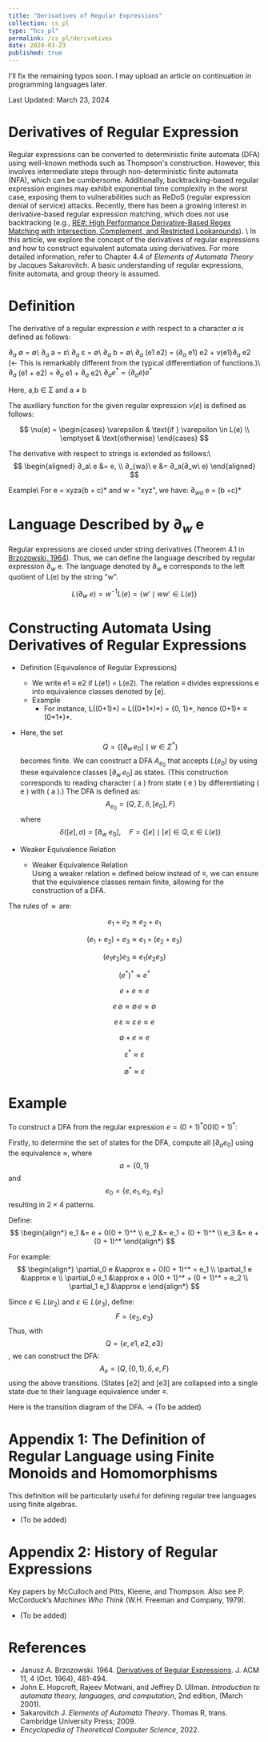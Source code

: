 ```yaml
---
title: "Derivatives of Regular Expressions"
collection: cs_pl
type: "hcs_pl"
permalink: /cs_pl/derivatives
date: 2024-03-23
published: true
---
```



<!-- Google tag (gtag.js) -->
<script async src="https://www.googletagmanager.com/gtag/js?id=G-4MFKZNB73K"></script>
<script>
  window.dataLayer = window.dataLayer || [];
  function gtag(){dataLayer.push(arguments);}
  gtag('js', new Date());

  gtag('config', 'G-4MFKZNB73K');
</script>


I'll fix the remaining typos soon. I may upload an article on continuation in programming languages later.

Last Updated: March 23, 2024

Derivatives of Regular Expression
======
Regular expressions can be converted to deterministic finite automata (DFA) using well-known methods such as Thompson's construction. However, this involves intermediate steps through non-deterministic finite automata (NFA), which can be cumbersome. Additionally, backtracking-based regular expression engines may exhibit exponential time complexity in the worst case, exposing them to vulnerabilities such as ReDoS (regular expression denial of service) attacks. Recently, there has been a growing interest in derivative-based regular expression matching, which does not use backtracking (e.g., [RE#: High Performance Derivative-Based Regex Matching with Intersection, Complement, and Restricted Lookarounds](https://dl.acm.org/doi/10.1145/3704837)). \\
In this article, we explore the concept of the derivatives of regular expressions and how to construct equivalent automata using derivatives. For more detailed information, refer to Chapter 4.4 of *Elements of Automata Theory* by Jacques Sakarovitch. A basic understanding of regular expressions, finite automata, and group theory is assumed.

Definition
======
The derivative of a regular expression *e* with respect to a character *a* is defined as follows:

$∂_a$ &#8709; = &#8709;\\
$∂_a$  a = ε\\
$∂_a$  ε = &#8709;\\
$∂_a$  b = &#8709;\\
$∂_a$ (e1 e2) = ($∂_a$ e1) e2 + &nu;(e1)$∂_a$ e2 (← This is remarkably different from the typical differentiation of functions.)\\
$∂_a$ (e1 + e2) = $∂_a$ e1 + $∂_a$ e2\\
$∂_a e^* = (∂_a e) e^*$

Here, a,b ∈ Σ and a ≠ b

The auxiliary function for the given regular expression $\nu(e)$ is defined as follows:

$$
\nu(e) =
\begin{cases}
\varepsilon & \text{if } \varepsilon \in L(e) \\
\emptyset & \text{otherwise}
\end{cases}
$$

The derivative with respect to strings is extended as follows:\\
$$
\begin{aligned}
∂_a\ e &= e, \\
∂_{wa}\ e &= ∂_a(∂_w\ e)
\end{aligned}
$$

Example\\
For e = xyza(b + c)\* and w = "xyz", we have:
$∂_{wa}$ e = (b +c)\*

Language Described by $∂_w$ e
======

Regular expressions are closed under string derivatives (Theorem 4.1 in [Brzozowski, 1964](https://dl.acm.org/doi/10.1145/321239.321249)). Thus, we can define the language described by regular expression $∂_w$ e. The language denoted by $∂_w$ e corresponds to the left quotient of L(e) by the string "w".

$$
L(∂_w\ e) = w^{-1} L(e) = \{w' \mid ww' \in L(e)\}
$$

Constructing Automata Using Derivatives of Regular Expressions
======
  * Definition (Equivalence of Regular Expressions)
    * We write e1 ≡ e2 if L(e1) = L(e2). The relation ≡ divides expressions e into equivalence classes denoted by [e].
    * Example
      * For instance, L((0+1)\*) = L((0\*1\*)\*) = {0, 1}\*, hence (0+1)\* ≡ (0\*1*\)\*.
  * Here, the set $$Q = \{[\partial_w\,e_0] \mid w \in \Sigma^*\}$$ becomes finite. We can construct a DFA $A_{e_0}$ that accepts $L(e_0)$ by using these equivalence classes $[\partial_w\,e_0]$ as states. (This construction corresponds to reading character \( a \) from state \( e \) by differentiating \( e \) with \( a \).)
The DFA is defined as:
$$
A_{e_0} = (Q, \Sigma, \delta, [e_0], F)
$$
where
$$
\delta([e], a) = [\partial_w\ e_0], \quad
F = \{[e] \mid [e] \in Q, \varepsilon \in L(e)\}
$$

  * Weaker Equivalence Relation
    * Weaker Equivalence Relation  
  Using a weaker relation $\approx$ defined below instead of $\equiv$, we can ensure that the equivalence classes remain finite, allowing for the construction of a DFA.

The rules of $\,\approx\,$ are:

  $$
  e_1 + e_2 \approx e_2 + e_1
  $$

  $$
  (e_1 + e_2) + e_3 \approx e_1 + (e_2 + e_3)
  $$

  $$
  (e_1 e_2) e_3 \approx e_1 (e_2 e_3)
  $$

  $$
  (e^*)^* \approx e^*
  $$

  $$
  e + e \approx e
  $$

  $$
  e\,\emptyset \approx \emptyset\, e \approx \emptyset
  $$

  $$
  e\,\varepsilon \approx \varepsilon\, e \approx e
  $$

  $$
  \emptyset + e \approx e
  $$

  $$
  \varepsilon^* \approx \varepsilon
  $$

  $$
  \emptyset^* \approx \varepsilon
  $$



Example
======
To construct a DFA from the regular expression $e = (0 + 1)^* 00 (0 + 1)^*$:

Firstly, to determine the set of states for the DFA, compute all $[\partial_a e_0]$ using the equivalence $\approx$, where $$a = \{0, 1\} $$ and
$$
e_0 = \{ e, e_1, e_2, e_3 \}
$$
resulting in $2 \times 4$ patterns.

Define:
$$
\begin{align*}
e_1 &= e + 0(0 + 1)^* \\
e_2 &= e_1 + (0 + 1)^* \\
e_3 &= e + (0 + 1)^*
\end{align*}
$$

For example:
$$
\begin{align*}
\partial_0 e &\approx e + 0(0 + 1)^* = e_1 \\
\partial_1 e &\approx e \\
\partial_0 e_1 &\approx e + 0(0 + 1)^* + (0 + 1)^* = e_2 \\
\partial_1 e_1 &\approx e
\end{align*}
$$

Since $\varepsilon \in L(e_2)$ and $\varepsilon \in L(e_3)$, define:
$$
F = \{ e_2, e_3 \}
$$
Thus, with $$Q=\{e, e1, e2, e3\}$$, we can construct the DFA:
$$
A_e = (Q, \{0, 1\}, \delta, e, F)
$$
using the above transitions. (States [e2] and [e3] are collapsed into a single state due to their language equivalence under $\equiv$.


Here is the transition diagram of the DFA.
→ (To be added)

Appendix 1: The Definition of Regular Language using Finite Monoids and Homomorphisms
======
This definition will be particularly useful for defining regular tree languages using finite algebras.
  * (To be added)

Appendix 2: History of Regular Expressions
======
Key papers by McCulloch and Pitts, Kleene, and Thompson. Also see P. McCorduck’s *Machines Who Think* (W.H. Freeman and Company, 1979).
  * (To be added)


References
======
- Janusz A. Brzozowski. 1964. [Derivatives of Regular Expressions](https://dl.acm.org/doi/10.1145/321239.321249). J. ACM 11, 4 (Oct. 1964), 481-494.
- John E. Hopcroft, Rajeev Motwani, and Jeffrey D. Ullman. *Introduction to automata theory, languages, and computation*, 2nd edition, (March 2001).
- Sakarovitch J. *Elements of Automata Theory*. Thomas R, trans. Cambridge University Press; 2009.
- *Encyclopedia of Theoretical Computer Science*, 2022.






